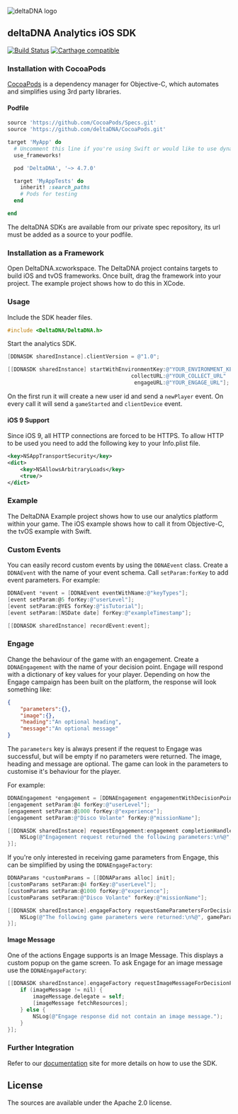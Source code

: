 ![deltaDNA logo](https://deltadna.com/wp-content/uploads/2015/06/deltadna_www@1x.png)

## deltaDNA Analytics iOS SDK

[![Build Status](https://travis-ci.org/deltaDNA/ios-sdk.svg?branch=master)](https://travis-ci.org/deltaDNA/ios-sdk)
[![Carthage compatible](https://img.shields.io/badge/Carthage-compatible-4BC51D.svg?style=flat)](https://github.com/Carthage/Carthage)

### Installation with CocoaPods

[CocoaPods](https://cocoapods.org/) is a dependency manager for Objective-C, which automates and simplifies using 3rd party libraries.

#### Podfile

```ruby
source 'https://github.com/CocoaPods/Specs.git'
source 'https://github.com/deltaDNA/CocoaPods.git'

target 'MyApp' do
  # Uncomment this line if you're using Swift or would like to use dynamic frameworks
  use_frameworks!

  pod 'DeltaDNA', '~> 4.7.0'

  target 'MyAppTests' do
    inherit! :search_paths
    # Pods for testing
  end

end
```

The deltaDNA SDKs are available from our private spec repository, its url must be added as a source to your podfile.

### Installation as a Framework

Open DeltaDNA.xcworkspace.  The DeltaDNA project contains targets to build iOS and tvOS frameworks.  Once built, drag the framework into your project.  The example project shows how to do this in XCode.

### Usage

Include the SDK header files.

```objective-c
#include <DeltaDNA/DeltaDNA.h>
```

Start the analytics SDK.

```objective-c
[DDNASDK sharedInstance].clientVersion = @"1.0";

[[DDNASDK sharedInstance] startWithEnvironmentKey:@"YOUR_ENVIRONMENT_KEY"
                                       collectURL:@"YOUR_COLLECT_URL"
                                        engageURL:@"YOUR_ENGAGE_URL"];

```

On the first run it will create a new user id and send a `newPlayer` event.  On every call it will send a `gameStarted` and `clientDevice` event.

#### iOS 9 Support

Since iOS 9, all HTTP connections are forced to be HTTPS.  To allow HTTP to be used you need to add the following key to your Info.plist file.

```xml
<key>NSAppTransportSecurity</key>
<dict>
    <key>NSAllowsArbitraryLoads</key>
    <true/>
</dict>
```

### Example

The DeltaDNA Example project shows how to use our analytics platform within your game.  The iOS example shows how to call it from Objective-C, the tvOS example with Swift.

### Custom Events

You can easily record custom events by using the `DDNAEvent` class.  Create a `DDNAEvent` with the name of your event schema.  Call `setParam:forKey` to add event parameters.  For example:

```objective-c
DDNAEvent *event = [DDNAEvent eventWithName:@"keyTypes"];
[event setParam:@5 forKey:@"userLevel"];
[event setParam:@YES forKey:@"isTutorial"];
[event setParam:[NSDate date] forKey:@"exampleTimestamp"];

[[DDNASDK sharedInstance] recordEvent:event];
```

### Engage

Change the behaviour of the game with an engagement.  Create a `DDNAEngagement` with the name of your decision point.  Engage will respond with a dictionary of key values for your player.  Depending on how the Engage campaign has been built on the platform, the response will look something like:

```json
{
    "parameters":{},
    "image":{},
    "heading":"An optional heading",
    "message":"An optional message"
}
```

The `parameters` key is always present if the request to Engage was successful, but will be empty if no parameters were returned.  The image, heading and message are optional.  The game can look in the parameters to customise it's behaviour for the player.

For example:

```objective-c
DDNAEngagement *engagement = [DDNAEngagement engagementWithDecisionPoint:@"gameLoaded"];
[engagement setParam:@4 forKey:@"userLevel"];
[engagement setParam:@1000 forKey:@"experience"];
[engagement setParam:@"Disco Volante" forKey:@"missionName"];

[[DDNASDK sharedInstance] requestEngagement:engagement completionHandler:^(NSDictionary* parameters, NSInteger statusCode, NSError* error) {
    NSLog(@"Engagement request returned the following parameters:\n%@", parameters[@"parameters"]);
}];
```

If you're only interested in receiving game parameters from Engage, this can be simplified by using the `DDNAEngageFactory`:

```objective-c
DDNAParams *customParams = [[DDNAParams alloc] init];
[customParams setParam:@4 forKey:@"userLevel"];
[customParams setParam:@1000 forKey:@"experience"];
[customParams setParam:@"Disco Volante" forKey:@"missionName"];

[[DDNASDK sharedInstance].engageFactory requestGameParametersForDecisionPoint:@"gameLoaded" parameters:customParams handler:^(NSDictionary * gameParameters) {
    NSLog(@"The following game parameters were returned:\n%@", gameParameters);
}];
```

#### Image Message

One of the actions Engage supports is an Image Message.  This displays a custom popup on the game screen.  To ask Engage for an image message use the `DDNAEngageFactory`:

```objective-c
[[DDNASDK sharedInstance].engageFactory requestImageMessageForDecisionPoint:@"imageMessage" handler:^(DDNAImageMessage * _Nullable imageMessage) {
    if (imageMessage != nil) {
        imageMessage.delegate = self;
        [imageMessage fetchResources];
    } else {
        NSLog(@"Engage response did not contain an image message.");
    }
}];
```

### Further Integration

Refer to our [documentation](http://docs.deltadna.com/advanced-integration/ios-sdk/) site for more details on how to use the SDK.

## License

The sources are available under the Apache 2.0 license.
